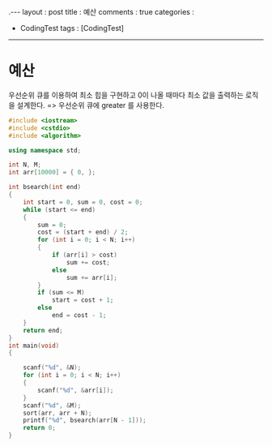 .---
layout : post
title : 예산
comments : true
categories : 
- CodingTest
tags : [CodingTest]
---
# 예산
우선순위 큐를 이용하여 최소 힙을 구현하고 0이 나올 때마다 최소 값을 출력하는 로직을 설계한다.
=> 우선순위 큐에 greater<int> 를 사용한다.

```cpp
#include <iostream>
#include <cstdio>
#include <algorithm>

using namespace std;

int N, M;
int arr[10000] = { 0, };

int bsearch(int end)
{
	int start = 0, sum = 0, cost = 0;
	while (start <= end)
	{
		sum = 0;
		cost = (start + end) / 2;
		for (int i = 0; i < N; i++)
		{
			if (arr[i] > cost)
				sum += cost;
			else
				sum += arr[i];
		}
		if (sum <= M)
			start = cost + 1;
		else
			end = cost - 1;
	}
	return end;
}
int main(void)
{

	scanf("%d", &N);
	for (int i = 0; i < N; i++)
	{
		scanf("%d", &arr[i]);
	}
	scanf("%d", &M);
	sort(arr, arr + N);
	printf("%d", bsearch(arr[N - 1]));
	return 0;
}
```